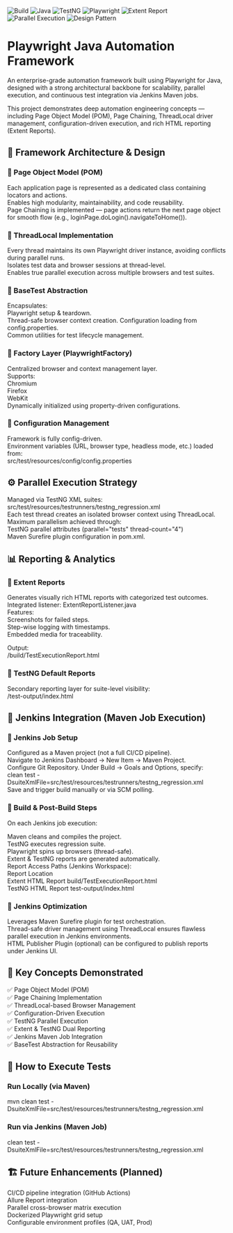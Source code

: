 ![Build](https://img.shields.io/badge/build-passing-brightgreen?style=for-the-badge&logo=githubactions&logoColor=white)
![Java](https://img.shields.io/badge/java-17-red?style=for-the-badge&logo=openjdk&logoColor=white)
![TestNG](https://img.shields.io/badge/TestNG-7.11-orange?style=for-the-badge)
![Playwright](https://img.shields.io/badge/Playwright-Java-blueviolet?style=for-the-badge&logo=playwright&logoColor=white)
![Extent Report](https://img.shields.io/badge/Report-Extent%20Reports-orange?style=for-the-badge)
![Parallel Execution](https://img.shields.io/badge/Parallel-ThreadLocal%20Enabled-yellow?style=for-the-badge)
![Design Pattern](https://img.shields.io/badge/Design-POM%20+%20Page%20Chaining-success?style=for-the-badge)


# Playwright Java Automation Framework    

An enterprise-grade automation framework built using Playwright for Java, designed with a strong architectural backbone for scalability, parallel execution, and continuous test integration via Jenkins Maven jobs.  

This project demonstrates deep automation engineering concepts — including Page Object Model (POM), Page Chaining, ThreadLocal driver management, configuration-driven execution, and rich HTML reporting   (Extent Reports).    


## 🧱 Framework Architecture & Design    

### 🔹 Page Object Model (POM)  

Each application page is represented as a dedicated class containing locators and actions.  
Enables high modularity, maintainability, and code reusability.  
Page Chaining is implemented — page actions return the next page object for smooth flow (e.g., loginPage.doLogin().navigateToHome()).    

### 🔹 ThreadLocal Implementation  

Every thread maintains its own Playwright driver instance, avoiding conflicts during parallel runs.  
Isolates test data and browser sessions at thread-level.  
Enables true parallel execution across multiple browsers and test suites.  

### 🔹 BaseTest Abstraction  

Encapsulates:  
Playwright setup & teardown.  
Thread-safe browser context creation.
Configuration loading from config.properties.  
Common utilities for test lifecycle management.  

### 🔹 Factory Layer (PlaywrightFactory) 

Centralized browser and context management layer.  
Supports:  
Chromium  
Firefox  
WebKit  
Dynamically initialized using property-driven configurations.  

### 🔹 Configuration Management  

Framework is fully config-driven.  
Environment variables (URL, browser type, headless mode, etc.) loaded from:  
src/test/resources/config/config.properties  

## ⚙️ Parallel Execution Strategy  

Managed via TestNG XML suites:  
src/test/resources/testrunners/testng_regression.xml  
Each test thread creates an isolated browser context using ThreadLocal.  
Maximum parallelism achieved through:  
TestNG parallel attributes (parallel="tests" thread-count="4")  
Maven Surefire plugin configuration in pom.xml.  

## 📊 Reporting & Analytics 

### 🔸 Extent Reports

Generates visually rich HTML reports with categorized test outcomes.  
Integrated listener: ExtentReportListener.java  
Features:  
Screenshots for failed steps.  
Step-wise logging with timestamps.  
Embedded media for traceability.  

Output:  
/build/TestExecutionReport.html  

### 🔸 TestNG Default Reports 

Secondary reporting layer for suite-level visibility:  
/test-output/index.html  

## 🧩 Jenkins Integration (Maven Job Execution)

### 🔸 Jenkins Job Setup  

Configured as a Maven project (not a full CI/CD pipeline).  
Navigate to Jenkins Dashboard → New Item → Maven Project.  
Configure Git Repository. 
Under Build → Goals and Options, specify:  
clean test -DsuiteXmlFile=src/test/resources/testrunners/testng_regression.xml  
Save and trigger build manually or via SCM polling.  

### 🔸 Build & Post-Build Steps  

On each Jenkins job execution:  

Maven cleans and compiles the project.  
TestNG executes regression suite.  
Playwright spins up browsers (thread-safe).  
Extent & TestNG reports are generated automatically.  
Report Access Paths (Jenkins Workspace):  
Report	Location  
Extent HTML Report	build/TestExecutionReport.html  
TestNG HTML Report	test-output/index.html 

### 🔸 Jenkins Optimization  

Leverages Maven Surefire plugin for test orchestration.  
Thread-safe driver management using ThreadLocal ensures flawless parallel execution in Jenkins environments.  
HTML Publisher Plugin (optional) can be configured to publish reports under Jenkins UI.  

## 🧠 Key Concepts Demonstrated  

✅ Page Object Model (POM)  
✅ Page Chaining Implementation  
✅ ThreadLocal-based Browser Management  
✅ Configuration-Driven Execution  
✅ TestNG Parallel Execution  
✅ Extent & TestNG Dual Reporting  
✅ Jenkins Maven Job Integration  
✅ BaseTest Abstraction for Reusability    

## 🧪 How to Execute Tests  

### Run Locally (via Maven)  
mvn clean test -DsuiteXmlFile=src/test/resources/testrunners/testng_regression.xml  

### Run via Jenkins (Maven Job)  
clean test -DsuiteXmlFile=src/test/resources/testrunners/testng_regression.xml  

## 🏗️ Future Enhancements (Planned)  

CI/CD pipeline integration (GitHub Actions)  
Allure Report integration  
Parallel cross-browser matrix execution  
Dockerized Playwright grid setup  
Configurable environment profiles (QA, UAT, Prod)  


